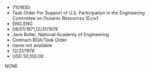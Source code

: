 * 7101630
* Task Order For Support of U.S. Participation in the         Engineering Committee on Oceanic Resources (Ecor)
* ENG,ENG
* 08/01/1971,12/31/1978
* Jack Boller, National Academy of Engineering
* Contract-BOA/Task Order
*   name not available
* 12/31/1978
* USD 50,100.00

NONE